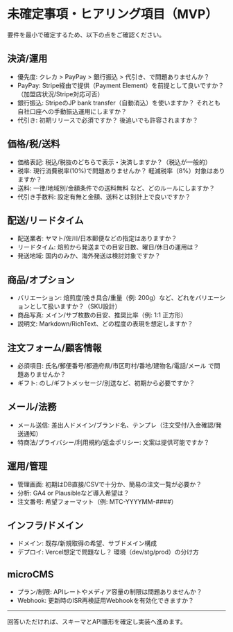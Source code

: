 # 未確定事項・ヒアリング項目（MVP）

要件を最小で確定するため、以下の点をご確認ください。

## 決済/運用
- 優先度: クレカ > PayPay > 銀行振込 > 代引き、で問題ありませんか？
- PayPay: Stripe経由で提供（Payment Element）を前提として良いですか？（加盟店状況/Stripe対応可否）
- 銀行振込: StripeのJP bank transfer（自動消込）を使いますか？ それとも自社口座への手動振込運用にしますか？
- 代引き: 初期リリースで必須ですか？ 後追いでも許容されますか？

## 価格/税/送料
- 価格表記: 税込/税抜のどちらで表示・決済しますか？（税込が一般的）
- 税率: 現行消費税率(10%)で問題ありませんか？ 軽減税率（8%）対象はありますか？
- 送料: 一律/地域別/金額条件での送料無料 など、どのルールにしますか？
- 代引き手数料: 設定有無と金額、送料とは別計上で良いですか？

## 配送/リードタイム
- 配送業者: ヤマト/佐川/日本郵便などの指定はありますか？
- リードタイム: 焙煎から発送までの目安日数、曜日/休日の運用は？
- 発送地域: 国内のみか、海外発送は検討対象ですか？

## 商品/オプション
- バリエーション: 焙煎度/挽き具合/重量（例: 200g）など、どれをバリエーションとして扱いますか？（SKU設計）
- 商品写真: メイン/サブ枚数の目安、推奨比率（例: 1:1 正方形）
- 説明文: Markdown/RichText、どの程度の表現を想定しますか？

## 注文フォーム/顧客情報
- 必須項目: 氏名/郵便番号/都道府県/市区町村/番地/建物名/電話/メール で問題ありませんか？
- ギフト: のし/ギフトメッセージ/別送など、初期から必要ですか？

## メール/法務
- メール送信: 差出人ドメイン/ブランド名、テンプレ（注文受付/入金確認/発送通知）
- 特商法/プライバシー/利用規約/返金ポリシー: 文案は提供可能ですか？

## 運用/管理
- 管理画面: 初期はDB直接/CSVで十分か、簡易の注文一覧が必要か？
- 分析: GA4 or Plausibleなど導入希望は？
- 注文番号: 希望フォーマット（例: MTC-YYYYMM-####）

## インフラ/ドメイン
- ドメイン: 既存/新規取得の希望、サブドメイン構成
- デプロイ: Vercel想定で問題なし？ 環境（dev/stg/prod）の分け方

## microCMS
- プラン/制限: APIレートやメディア容量の制限は問題ありませんか？
- Webhook: 更新時のISR再検証用Webhookを有効化できますか？

---

回答いただければ、スキーマとAPI雛形を確定し実装へ進めます。

